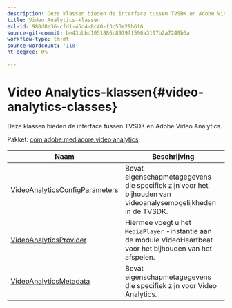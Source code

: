 ```yaml
---
description: Deze klassen bieden de interface tussen TVSDK en Adobe Video Analytics.
title: Video Analytics-klassen
exl-id: 980d8e36-cfd1-45d4-8c40-f3c53e29b6f6
source-git-commit: be43bbbd1051886c8979ff590a3197b2a7249b6a
workflow-type: tm+mt
source-wordcount: '118'
ht-degree: 0%

---
```


# Video Analytics-klassen{#video-analytics-classes}

Deze klassen bieden de interface tussen TVSDK en Adobe Video Analytics.

Pakket: [com.adobe.mediacore.video analytics](https://help.adobe.com/en_US/primetime/api/psdk/asdoc-dhls_1.4/com/adobe/mediacore/videoanalytics/package-detail.html)

| Naam | Beschrijving |
|---|---|
| [VideoAnalyticsConfigParameters](https://help.adobe.com/en_US/primetime/api/psdk/asdoc-dhls_1.4/com/adobe/mediacore/videoanalytics/VideoAnalyticsConfigParameters.html) | Bevat eigenschapmetagegevens die specifiek zijn voor het bijhouden van videoanalysemogelijkheden in de TVSDK. |
| [VideoAnalyticsProvider](https://help.adobe.com/en_US/primetime/api/psdk/asdoc-dhls_1.4/com/adobe/mediacore/videoanalytics/VideoAnalyticsProvider.html) | Hiermee voegt u het `MediaPlayer` -instantie aan de module VideoHeartbeat voor het bijhouden van het afspelen. |
| [VideoAnalyticsMetadata](https://help.adobe.com/en_US/primetime/api/psdk/asdoc-dhls_1.4/com/adobe/mediacore/videoanalytics/VideoAnalyticsMetadata.html) | Bevat eigenschapmetagegevens die specifiek zijn voor Video Analytics. |

